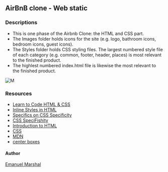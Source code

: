 ## AirBnB clone - Web static

### Descriptions
* This is one phase of the Airbnb Clone: the HTML and CSS part.
* The Images folder holds icons for the site (e.g. logo, bathroom icons, bedroom icons, guest icons).
* The Styles folder holds CSS styling files. The largest numbered style file of each category (e.g. common, footer, header, places) is most relevant to the finished product.
* The highlest numbered index.html file is likewise the most relevant to the finished product.

![M](https://i.imgur.com/ujItUkN.png)

### Resources
* [Learn to Code HTML & CSS](https://learn.shayhowe.com/html-css/)
* [Inline Styles in HTML](https://www.codecademy.com/articles/html-inline-styles)
* [Specifics on CSS Specificity](https://css-tricks.com/specifics-on-css-specificity/)
* [CSS SpeciFishity](http://www.standardista.com/wp-content/uploads/2012/01/specificity3.pdf)
* [Introduction to HTML](https://developer.mozilla.org/en-US/docs/Learn/HTML/Introduction_to_HTML)
* [CSS](https://developer.mozilla.org/en-US/docs/Learn/CSS)
* [MDN](https://developer.mozilla.org/en-US/)
* [center boxes](https://css-tricks.com/centering-css-complete-guide/)


#### Author
[Emanuel Marshal](https://github.com/Marshal-Emanuel)
